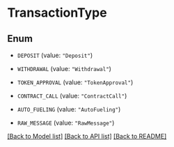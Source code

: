 # TransactionType

## Enum


* `DEPOSIT` (value: `"Deposit"`)

* `WITHDRAWAL` (value: `"Withdrawal"`)

* `TOKEN_APPROVAL` (value: `"TokenApproval"`)

* `CONTRACT_CALL` (value: `"ContractCall"`)

* `AUTO_FUELING` (value: `"AutoFueling"`)

* `RAW_MESSAGE` (value: `"RawMessage"`)


[[Back to Model list]](../README.md#documentation-for-models) [[Back to API list]](../README.md#documentation-for-api-endpoints) [[Back to README]](../README.md)


